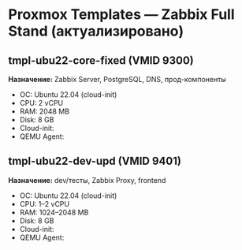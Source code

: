 #  Proxmox Templates — Zabbix Full Stand (актуализировано)

##  tmpl-ubu22-core-fixed (VMID 9300)

**Назначение:** Zabbix Server, PostgreSQL, DNS, прод-компоненты

- ОС: Ubuntu 22.04 (cloud-init)
- CPU: 2 vCPU
- RAM: 2048 MB
- Disk: 8 GB
- Cloud-init: 
- QEMU Agent: 

##  tmpl-ubu22-dev-upd (VMID 9401)

**Назначение:** dev/тесты, Zabbix Proxy, frontend

- ОС: Ubuntu 22.04 (cloud-init)
- CPU: 1–2 vCPU
- RAM: 1024–2048 MB
- Disk: 8 GB
- Cloud-init: 
- QEMU Agent: 